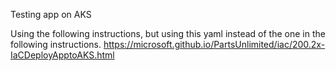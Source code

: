 Testing app on AKS

Using the following instructions, but using this yaml instead of the one in the following instructions.
https://microsoft.github.io/PartsUnlimited/iac/200.2x-IaCDeployApptoAKS.html